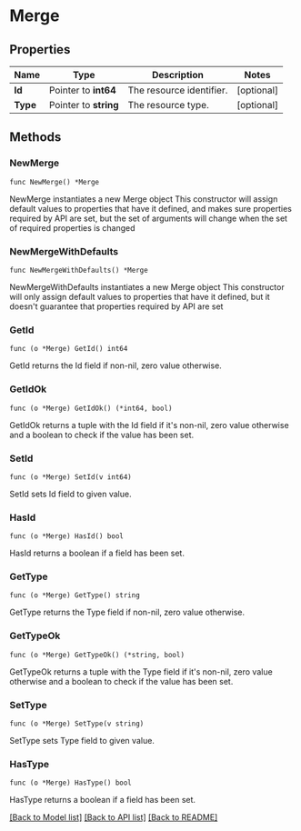 # Merge

## Properties

Name | Type | Description | Notes
------------ | ------------- | ------------- | -------------
**Id** | Pointer to **int64** | The resource identifier. | [optional] 
**Type** | Pointer to **string** | The resource type. | [optional] 

## Methods

### NewMerge

`func NewMerge() *Merge`

NewMerge instantiates a new Merge object
This constructor will assign default values to properties that have it defined,
and makes sure properties required by API are set, but the set of arguments
will change when the set of required properties is changed

### NewMergeWithDefaults

`func NewMergeWithDefaults() *Merge`

NewMergeWithDefaults instantiates a new Merge object
This constructor will only assign default values to properties that have it defined,
but it doesn't guarantee that properties required by API are set

### GetId

`func (o *Merge) GetId() int64`

GetId returns the Id field if non-nil, zero value otherwise.

### GetIdOk

`func (o *Merge) GetIdOk() (*int64, bool)`

GetIdOk returns a tuple with the Id field if it's non-nil, zero value otherwise
and a boolean to check if the value has been set.

### SetId

`func (o *Merge) SetId(v int64)`

SetId sets Id field to given value.

### HasId

`func (o *Merge) HasId() bool`

HasId returns a boolean if a field has been set.

### GetType

`func (o *Merge) GetType() string`

GetType returns the Type field if non-nil, zero value otherwise.

### GetTypeOk

`func (o *Merge) GetTypeOk() (*string, bool)`

GetTypeOk returns a tuple with the Type field if it's non-nil, zero value otherwise
and a boolean to check if the value has been set.

### SetType

`func (o *Merge) SetType(v string)`

SetType sets Type field to given value.

### HasType

`func (o *Merge) HasType() bool`

HasType returns a boolean if a field has been set.


[[Back to Model list]](../README.md#documentation-for-models) [[Back to API list]](../README.md#documentation-for-api-endpoints) [[Back to README]](../README.md)


